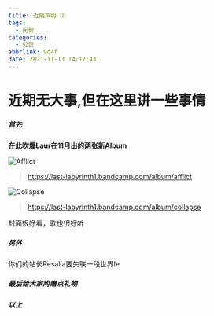 ```yaml
---
title: 近期声明 ②
tags:
  - 闲聊
categories:
  - 公告
abbrlink: 9d4f
date: 2021-11-13 14:17:43
---
```

# 近期无大事,但在这里讲一些事情

##### 首先

**在此吹爆Laur在11月出的两张新Album**

![Afflict](https://i.loli.net/2021/11/13/S79rUyDvtQEo24T.png)

> https://last-labyrinth1.bandcamp.com/album/afflict

![Collapse](https://i.loli.net/2021/11/13/KDts2lBGZn4fp86.png)

> https://last-labyrinth1.bandcamp.com/album/collapse

封面很好看，歌也很好听

##### 另外

你们的站长Resalia要失联一段世界le

##### 最后给大家附赠点礼物

<div id="aplayer" 
class="aplayer" 
data-id="7066987507" 
data-server="netease" 
data-type="playlist" 
data-mode="circulation" 
data-autoplay="false" 
data-mutex="true" 
data-listmaxheight="340px" 
data-preload="auto" 
data-theme="#2ad1c9">
</div>

##### 以上


